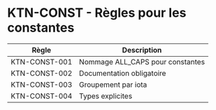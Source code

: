 # KTN-CONST - Règles pour les constantes

| Règle | Description |
|-------|-------------|
| KTN-CONST-001 | Nommage ALL_CAPS pour constantes |
| KTN-CONST-002 | Documentation obligatoire |
| KTN-CONST-003 | Groupement par iota |
| KTN-CONST-004 | Types explicites |
